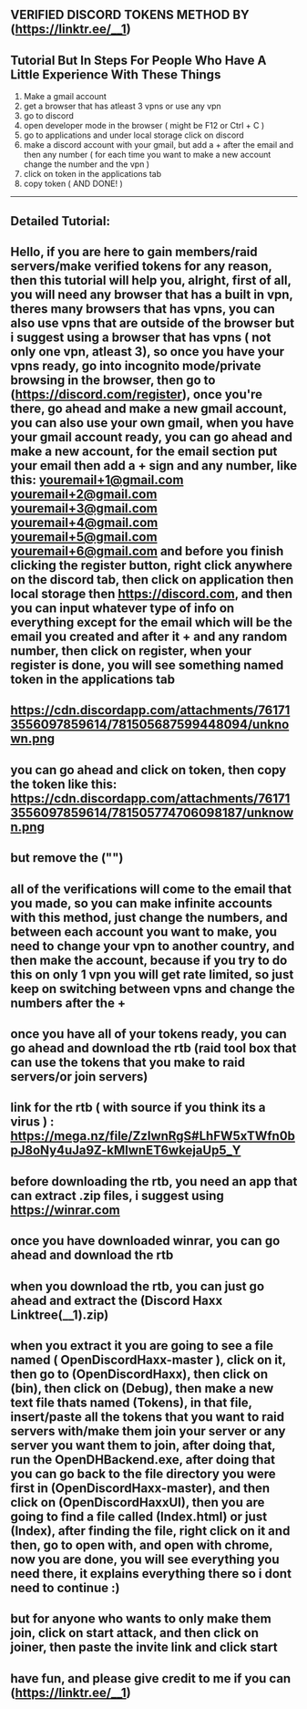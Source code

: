 VERIFIED DISCORD TOKENS METHOD BY (https://linktr.ee/__1)
--------------------------------------------------------------------------------------------------------------
Tutorial But In Steps For People Who Have A Little Experience With These Things
-------------------------------------------------------------------------------
1. Make a gmail account
2. get a browser that has atleast 3 vpns or use any vpn
3. go to discord
4. open developer mode in the browser ( might be F12 or Ctrl + C )
5. go to applications and under local storage click on discord
6. make a discord account with your gmail, but add a + after the email and then any number ( for each time you want to make a new account change the number and the vpn )
7. click on token in the applications tab
8. copy token ( AND DONE! )
---------------------------
Detailed Tutorial: 
------------------
Hello, if you are here to gain members/raid servers/make verified tokens for any reason, then this tutorial will help you, alright, first of all, you will need any browser that has a built in vpn, theres many browsers that has vpns, you can also use vpns that are outside of the browser but i suggest using a browser that has vpns ( not only one vpn, atleast 3), so once you have your vpns ready, go into incognito mode/private browsing in the browser, then go to (https://discord.com/register), once you're there, go ahead and make a new gmail account, you can also use your own gmail, when you have your gmail account ready, you can go ahead and make a new account, for the email section put your email then add a + sign and any number, like this:
youremail+1@gmail.com
youremail+2@gmail.com
youremail+3@gmail.com
youremail+4@gmail.com
youremail+5@gmail.com
youremail+6@gmail.com
and before you finish clicking the register button, right click anywhere on the discord tab, then click on application then local storage then https://discord.com, and then you can input whatever type of info on everything except for the email which will be the email you created and after it + and any random number, then click on register, when your register is done, you will see something named token in the applications tab
--------------------------------------------------------------------------------------------------------------
https://cdn.discordapp.com/attachments/761713556097859614/781505687599448094/unknown.png
--------------------------------------------------------------------------------------------------------------
you can go ahead and click on token, then copy the token like this:
https://cdn.discordapp.com/attachments/761713556097859614/781505774706098187/unknown.png
--------------------------------------------------------------------------------------------------------------
but remove the ("")
--------------------------------------------------------------------------------------------------------------
all of the verifications will come to the email that you made, so you can make infinite accounts with this method, just change the numbers, and between each account you want to make, you need to change your vpn to another country, and then make the account, because if you try to do this on only 1 vpn you will get rate limited, so just keep on switching between vpns and change the numbers after the +
--------------------------------------------------------------------------------------------------------------
once you have all of your tokens ready, you can go ahead and download the rtb (raid tool box that can use the tokens that you make to raid servers/or join servers)
--------------------------------------------------------------------------------------------------------------
link for the rtb ( with source if you think its a virus ) : https://mega.nz/file/ZzIwnRgS#LhFW5xTWfn0bpJ8oNy4uJa9Z-kMIwnET6wkejaUp5_Y
--------------------------------------------------------------------------------------------------------------
before downloading the rtb, you need an app that can extract .zip files, i suggest using https://winrar.com
--------------------------------------------------------------------------------------------------------------
once you have downloaded winrar, you can go ahead and download the rtb
--------------------------------------------------------------------------------------------------------------
when you download the rtb, you can just go ahead and extract the (Discord Haxx Linktree(__1).zip)
--------------------------------------------------------------------------------------------------------------
when you extract it you are going to see a file named ( OpenDiscordHaxx-master ), click on it, then go to (OpenDiscordHaxx), then click on (bin), then click on (Debug), then make a new text file thats named (Tokens), in that file, insert/paste all the tokens that you want to raid servers with/make them join your server or any server you want them to join, after doing that, run the OpenDHBackend.exe,  after doing that you can go back to the file directory you were first in (OpenDiscordHaxx-master), and then click on (OpenDiscordHaxxUI), then you are going to find a file called (Index.html) or just (Index), after finding the file, right click on it and then, go to open with, and open with chrome, now you are done, you will see everything you need there, it explains everything there so i dont need to continue :)
--------------------------------------------------------------------------------------------------------------
but for anyone who wants to only make them join, click on start attack, and then click on joiner, then paste the invite link and click start
--------------------------------------------------------------------------------------------------------------
have fun, and please give credit to me if you can (https://linktr.ee/__1)
--------------------------------------------------------------------------------------------------------------
